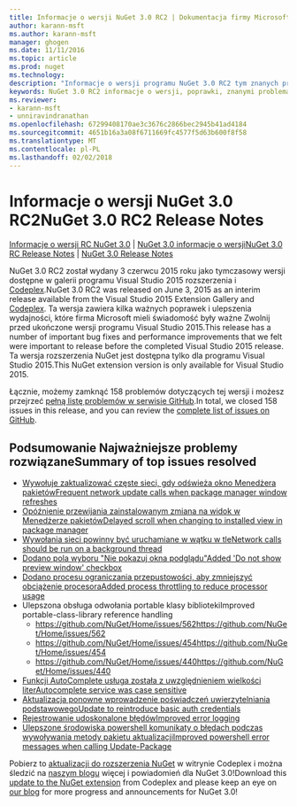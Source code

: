 ```yaml
---
title: Informacje o wersji NuGet 3.0 RC2 | Dokumentacja firmy Microsoft
author: karann-msft
ms.author: karann-msft
manager: ghogen
ms.date: 11/11/2016
ms.topic: article
ms.prod: nuget
ms.technology: 
description: "Informacje o wersji programu NuGet 3.0 RC2 tym znanych problemów, poprawki, dodatkowe funkcje i dcr."
keywords: NuGet 3.0 RC2 informacje o wersji, poprawki, znanymi problemami, nowe funkcje, dcr
ms.reviewer:
- karann-msft
- unniravindranathan
ms.openlocfilehash: 67299408170ae3c3676c2866bec2945b41ad4184
ms.sourcegitcommit: 4651b16a3a08f6711669fc4577f5d63b600f8f58
ms.translationtype: MT
ms.contentlocale: pl-PL
ms.lasthandoff: 02/02/2018
---
```

# <a name="nuget-30-rc2-release-notes"></a><span data-ttu-id="8febe-104">Informacje o wersji NuGet 3.0 RC2</span><span class="sxs-lookup"><span data-stu-id="8febe-104">NuGet 3.0 RC2 Release Notes</span></span>

<span data-ttu-id="8febe-105">[Informacje o wersji RC NuGet 3.0](../release-notes/nuget-3.0-RC.md) | [NuGet 3.0 informacje o wersji](../release-notes/nuget-3.0.0.md)</span><span class="sxs-lookup"><span data-stu-id="8febe-105">[NuGet 3.0 RC Release Notes](../release-notes/nuget-3.0-RC.md) | [NuGet 3.0 Release Notes](../release-notes/nuget-3.0.0.md)</span></span>

<span data-ttu-id="8febe-106">NuGet 3.0 RC2 został wydany 3 czerwcu 2015 roku jako tymczasowy wersji dostępne w galerii programu Visual Studio 2015 rozszerzenia i [Codeplex](https://nuget.codeplex.com/releases/view/615507).</span><span class="sxs-lookup"><span data-stu-id="8febe-106">NuGet 3.0 RC2 was released on June 3, 2015 as an interim release available from the Visual Studio 2015 Extension Gallery and [Codeplex](https://nuget.codeplex.com/releases/view/615507).</span></span> <span data-ttu-id="8febe-107">Ta wersja zawiera kilka ważnych poprawek i ulepszenia wydajności, które firma Microsoft mieli świadomość były ważne Zwolnij przed ukończone wersji programu Visual Studio 2015.</span><span class="sxs-lookup"><span data-stu-id="8febe-107">This release has a number of important bug fixes and performance improvements that we felt were important to release before the completed Visual Studio 2015 release.</span></span> <span data-ttu-id="8febe-108">Ta wersja rozszerzenia NuGet jest dostępna tylko dla programu Visual Studio 2015.</span><span class="sxs-lookup"><span data-stu-id="8febe-108">This NuGet extension version is only available for Visual Studio 2015.</span></span>

<span data-ttu-id="8febe-109">Łącznie, możemy zamknąć 158 problemów dotyczących tej wersji i możesz przejrzeć [pełną listę problemów w serwisie GitHub](https://github.com/NuGet/Home/issues?utf8=%E2%9C%93&q=is%3Aclosed+milestone%3A3.0.0-RTM+sort%3Aupdated-asc+updated%3A%3C%3D2015-06-01).</span><span class="sxs-lookup"><span data-stu-id="8febe-109">In total, we closed 158 issues in this release, and you can review the [complete list of issues on GitHub](https://github.com/NuGet/Home/issues?utf8=%E2%9C%93&q=is%3Aclosed+milestone%3A3.0.0-RTM+sort%3Aupdated-asc+updated%3A%3C%3D2015-06-01).</span></span>

## <a name="summary-of-top-issues-resolved"></a><span data-ttu-id="8febe-110">Podsumowanie Najważniejsze problemy rozwiązane</span><span class="sxs-lookup"><span data-stu-id="8febe-110">Summary of top issues resolved</span></span>

* [<span data-ttu-id="8febe-111">Wywołuje zaktualizować częste sieci, gdy odświeża okno Menedżera pakietów</span><span class="sxs-lookup"><span data-stu-id="8febe-111">Frequent network update calls when package manager window refreshes</span></span>](https://github.com/NuGet/Home/issues/515)
* [<span data-ttu-id="8febe-112">Opóźnienie przewijania zainstalowanym zmiana na widok w Menedżerze pakietów</span><span class="sxs-lookup"><span data-stu-id="8febe-112">Delayed scroll when changing to installed view in package manager</span></span>](https://github.com/NuGet/Home/issues/519)
* [<span data-ttu-id="8febe-113">Wywołania sieci powinny być uruchamiane w wątku w tle</span><span class="sxs-lookup"><span data-stu-id="8febe-113">Network calls should be run on a background thread</span></span>](https://github.com/NuGet/Home/issues/516)
* [<span data-ttu-id="8febe-114">Dodano pola wyboru "Nie pokazuj okna podglądu"</span><span class="sxs-lookup"><span data-stu-id="8febe-114">Added 'Do not show preview window' checkbox</span></span>](https://github.com/NuGet/Home/issues/566)
* [<span data-ttu-id="8febe-115">Dodano procesu ograniczania przepustowości, aby zmniejszyć obciążenie procesora</span><span class="sxs-lookup"><span data-stu-id="8febe-115">Added process throttling to reduce processor usage</span></span>](https://github.com/NuGet/Home/issues/356)
* <span data-ttu-id="8febe-116">Ulepszona obsługa odwołania portable klasy biblioteki</span><span class="sxs-lookup"><span data-stu-id="8febe-116">Improved portable-class-library reference handling</span></span>
    * [<span data-ttu-id="8febe-117">https://github.com/NuGet/Home/issues/562</span><span class="sxs-lookup"><span data-stu-id="8febe-117">https://github.com/NuGet/Home/issues/562</span></span>](https://github.com/NuGet/Home/issues/562)
    * [<span data-ttu-id="8febe-118">https://github.com/NuGet/Home/issues/454</span><span class="sxs-lookup"><span data-stu-id="8febe-118">https://github.com/NuGet/Home/issues/454</span></span>](https://github.com/NuGet/Home/issues/454)
    * [<span data-ttu-id="8febe-119">https://github.com/NuGet/Home/issues/440</span><span class="sxs-lookup"><span data-stu-id="8febe-119">https://github.com/NuGet/Home/issues/440</span></span>](https://github.com/NuGet/Home/issues/440)
* [<span data-ttu-id="8febe-120">Funkcji AutoComplete usługa została z uwzględnieniem wielkości liter</span><span class="sxs-lookup"><span data-stu-id="8febe-120">Autocomplete service was case sensitive</span></span>](https://github.com/NuGet/Home/issues/198)
* [<span data-ttu-id="8febe-121">Aktualizacja ponowne wprowadzenie poświadczeń uwierzytelniania podstawowego</span><span class="sxs-lookup"><span data-stu-id="8febe-121">Update to reintroduce basic auth credentials</span></span>](https://github.com/NuGet/Home/issues/456)
* [<span data-ttu-id="8febe-122">Rejestrowanie udoskonalone błędów</span><span class="sxs-lookup"><span data-stu-id="8febe-122">Improved error logging</span></span>](https://github.com/NuGet/Home/issues/407)
* [<span data-ttu-id="8febe-123">Ulepszone środowiska powershell komunikaty o błędach podczas wywoływania metody pakietu aktualizacji</span><span class="sxs-lookup"><span data-stu-id="8febe-123">Improved powershell error messages when calling Update-Package</span></span>](https://github.com/NuGet/Home/issues/5)

<span data-ttu-id="8febe-124">Pobierz to [aktualizacji do rozszerzenia NuGet](https://nuget.codeplex.com/releases/view/615507) w witrynie Codeplex i można śledzić na [naszym blogu](http://blog.nuget.org) więcej i powiadomień dla NuGet 3.0!</span><span class="sxs-lookup"><span data-stu-id="8febe-124">Download this [update to the NuGet extension](https://nuget.codeplex.com/releases/view/615507) from Codeplex and please keep an eye on [our blog](http://blog.nuget.org) for more progress and announcements for NuGet 3.0!</span></span>